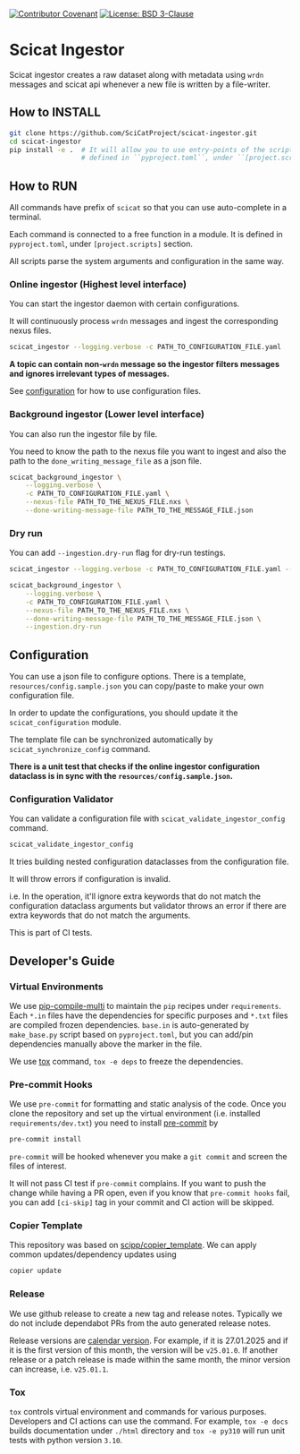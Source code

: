 [![Contributor Covenant](https://img.shields.io/badge/Contributor%20Covenant-2.1-4baaaa.svg)](CODE_OF_CONDUCT.md)
[![License: BSD 3-Clause](https://img.shields.io/badge/License-BSD%203--Clause-blue.svg)](LICENSE)

# Scicat Ingestor

Scicat ingestor creates a raw dataset along with metadata using
``wrdn`` messages and scicat api whenever a new file is written by a file-writer.

## How to INSTALL
```bash
git clone https://github.com/SciCatProject/scicat-ingestor.git
cd scicat-ingestor
pip install -e .  # It will allow you to use entry-points of the scripts,
                  # defined in ``pyproject.toml``, under ``[project.scripts]`` section.
```

## How to RUN

All commands have prefix of ``scicat`` so that you can use auto-complete in a terminal.

Each command is connected to a free function in a module. It is defined in ``pyproject.toml``, under ``[project.scripts]`` section.

All scripts parse the system arguments and configuration in the same way.

### Online ingestor (Highest level interface)
You can start the ingestor daemon with certain configurations.

It will continuously process `wrdn` messages and ingest the corresponding nexus files.

```bash
scicat_ingestor --logging.verbose -c PATH_TO_CONFIGURATION_FILE.yaml
```

**A topic can contain non-`wrdn` message so the ingestor filters messages and ignores irrelevant types of messages.**

See [configuration](#configuration) for how to use configuration files.

### Background ingestor  (Lower level interface)
You can also run the ingestor file by file.

You need to know the path to the nexus file you want to ingest
and also the path to the ``done_writing_message_file`` as a json file.

```bash
scicat_background_ingestor \
    --logging.verbose \
    -c PATH_TO_CONFIGURATION_FILE.yaml \
    --nexus-file PATH_TO_THE_NEXUS_FILE.nxs \
    --done-writing-message-file PATH_TO_THE_MESSAGE_FILE.json
```

### Dry run

You can add ``--ingestion.dry-run`` flag for dry-run testings.

```bash
scicat_ingestor --logging.verbose -c PATH_TO_CONFIGURATION_FILE.yaml --ingestion.dry-run
```

```bash
scicat_background_ingestor \
    --logging.verbose \
    -c PATH_TO_CONFIGURATION_FILE.yaml \
    --nexus-file PATH_TO_THE_NEXUS_FILE.nxs \
    --done-writing-message-file PATH_TO_THE_MESSAGE_FILE.json \
    --ingestion.dry-run
```

## Configuration

You can use a json file to configure options.
There is a template, ``resources/config.sample.json`` you can copy/paste to make your own configuration file.

In order to update the configurations, you should update it the ``scicat_configuration`` module.

The template file can be synchronized automatically by ``scicat_synchronize_config`` command.

**There is a unit test that checks if the online ingestor configuration dataclass is in sync with the ``resources/config.sample.json``.**

### Configuration Validator

You can validate a configuration file with ``scicat_validate_ingestor_config`` command.

```bash
scicat_validate_ingestor_config
```

It tries building nested configuration dataclasses from the configuration file.

It will throw errors if configuration is invalid.

i.e. In the operation, it'll ignore extra keywords that do not match the configuration dataclass arguments
but validator throws an error if there are extra keywords that do not match the arguments.

This is part of CI tests.

## Developer's Guide

### Virtual Environments
We use [pip-compile-multi](https://pip-compile-multi.readthedocs.io/en/latest/) to maintain
the `pip` recipes under `requirements`.
Each `*.in` files have the dependencies for specific purposes and `*.txt` files are compiled frozen dependencies.
`base.in` is auto-generated by `make_base.py` script based on `pyproject.toml`,
but you can add/pin dependencies manually above the marker in the file.

We use [tox](#Tox) command, `tox -e deps` to freeze the dependencies.

### Pre-commit Hooks
We use `pre-commit` for formatting and static analysis of the code.
Once you clone the repository and set up the virtual environment (i.e. installed `requirements/dev.txt`)
you need to install [pre-commit](https://pre-commit.com/index.html) by
```bash
pre-commit install
```
`pre-commit` will be hooked whenever you make a `git commit` and screen the files of interest.

It will not pass CI test if `pre-commit` complains.
If you want to push the change while having a PR open, even if you know that `pre-commit hooks` fail,
you can add `[ci-skip]` tag in your commit and CI action will be skipped.

### Copier Template
This repository was based on [scipp/copier_template](https://github.com/scipp/copier_template).
We can apply common updates/dependency updates using
```bash
copier update
```

### Release
We use github release to create a new tag and release notes.
Typically we do not include dependabot PRs from the auto generated release notes.

Release versions are [calendar version](https://calver.org/).
For example, if it is 27.01.2025 and if it is the first version of this month, the version will be ``v25.01.0``.
If another release or a patch release is made within the same month,
the minor version can increase, i.e. ``v25.01.1``.

### Tox
`tox` controls virtual environment and commands for various purposes.
Developers and CI actions can use the command.
For example, `tox -e docs` builds documentation under `./html` directory and `tox -e py310` will run unit tests with python version `3.10`.
